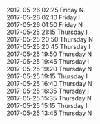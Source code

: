 2017-05-26 02:25 Friday  N  
2017-05-26 02:10 Friday  I  
2017-05-26 01:50 Friday  N  
2017-05-25 21:15 Thursday  I  
2017-05-25 20:50 Thursday  N  
2017-05-25 20:45 Thursday  I  
2017-05-25 19:50 Thursday  N  
2017-05-25 19:45 Thursday  I  
2017-05-25 19:20 Thursday  N  
2017-05-25 19:15 Thursday  I  
2017-05-25 16:40 Thursday  N  
2017-05-25 16:35 Thursday  I  
2017-05-25 15:35 Thursday  N  
2017-05-25 15:15 Thursday  I  
2017-05-25 13:45 Thursday  N  
